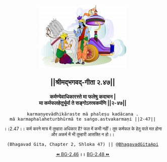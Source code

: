 <center><img src="../../asset/BG.png" alt="#API #bhagavadgitaapi #slok #nodejs #js #api #gitaapi #krishna #hinduism #vedic #ISKCON #shreemadbhagavadgita #technology"/>
<h2>||श्रीमद्‍भगवद्‍-गीता २.४७||</h2>
<h3>कर्मण्येवाधिकारस्ते मा फलेषु कदाचन |<br/>मा कर्मफलहेतुर्भूर्मा ते सङ्गोऽस्त्वकर्मणि ||२-४७||</h3>
<pre>karmaṇyevādhikāraste mā phaleṣu kadācana .<br/>mā karmaphalaheturbhūrmā te saṅgo.astvakarmaṇi ||2-47||</pre>
<p>।।2.47।। कर्म करने मात्र में तुम्हारा अधिकार है? फल में कभी नहीं। तुम कर्मफल के हेतु वाले मत होना और अकर्म में भी तुम्हारी आसक्ति न हो।।</p>
<pre>(Bhagavad Gita, Chapter 2, Shloka 47) || <a href="https://twitter.com/bhagavadgitaapi">@BhagavadGitaApi</a></pre><a href="../../2/46">⏪  BG-2.46</a><b>        ।।        </b><a href="../../2/48">BG-2.48  ⏩</a></center>